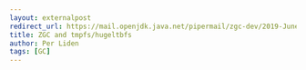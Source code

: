 ```yaml
---
layout: externalpost
redirect_url: https://mail.openjdk.java.net/pipermail/zgc-dev/2019-June/000713.html
title: ZGC and tmpfs/hugeltbfs
author: Per Liden
tags: [GC]
---
```

